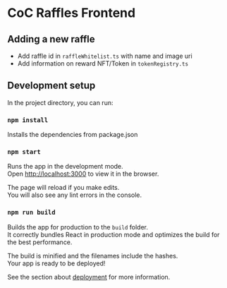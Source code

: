 # CoC Raffles Frontend

## Adding a new raffle

- Add raffle id in `raffleWhitelist.ts` with name and image uri
- Add information on reward NFT/Token in `tokenRegistry.ts`

## Development setup

In the project directory, you can run:

### `npm install`

Installs the dependencies from package.json

### `npm start`

Runs the app in the development mode.\
Open [http://localhost:3000](http://localhost:3000) to view it in the browser.

The page will reload if you make edits.\
You will also see any lint errors in the console.

### `npm run build`

Builds the app for production to the `build` folder.\
It correctly bundles React in production mode and optimizes the build for the best performance.

The build is minified and the filenames include the hashes.\
Your app is ready to be deployed!

See the section about [deployment](https://facebook.github.io/create-react-app/docs/deployment) for more information.
